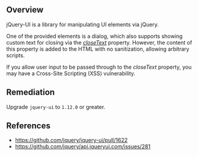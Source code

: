 ## Overview
jQuery-UI is a library for manipulating UI elements via jQuery.

One of the provided elements is a dialog, which also supports showing custom text for closing via the [_closeText_](https://api.jqueryui.com/dialog/#option-closeText) property. However, the content of this property is added to the HTML with no sanitization, allowing arbitrary scripts.

If you allow user input to be passed through to the _closeText_ property, you may have a Cross-Site Scripting (XSS) vulnerability.

## Remediation
Upgrade `jquery-ui` to `1.12.0` or greater.

## References
- https://github.com/jquery/jquery-ui/pull/1622
- https://github.com/jquery/api.jqueryui.com/issues/281
